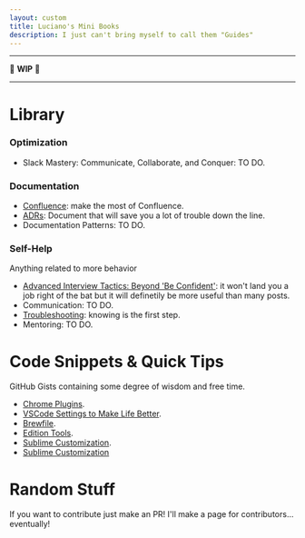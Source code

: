 ```yaml
---
layout: custom
title: Luciano's Mini Books
description: I just can't bring myself to call them "Guides"
---
```



---

📣 **WIP** 📣

---

# Library


### Optimization

- Slack Mastery: Communicate, Collaborate, and Conquer: TO DO.

### Documentation

- [Confluence](./pages/confluence): make the most of Confluence.
- [ADRs](./pages/adrs.md): Document that will save you a lot of trouble down the line.
- Documentation Patterns: TO DO.

### Self-Help

Anything related to more behavior 

- [Advanced Interview Tactics: Beyond 'Be Confident'](./pages/adv-interviews): it won't land you a job right of the bat but it will definetily be more useful than many posts.
- Communication: TO DO.
- [Troubleshooting](./pages/troubleshooting): knowing is the first step.
- Mentoring: TO DO.

# Code Snippets & Quick Tips

GitHub Gists containing some degree of wisdom and free time.

- [Chrome Plugins](https://gist.github.com/LucianoAdonis/be46fd68a6324a9777385b8982885cc3).
- [VSCode Settings to Make Life Better](https://gist.github.com/LucianoAdonis/4a711db16b8eef7a24c5e66110ba644e).
- [Brewfile](https://gist.github.com/LucianoAdonis/43a43e5b80515abb828ceb1d3dca2258).
- [Edition Tools](https://gist.github.com/LucianoAdonis/93f008e9bf92b0dbcdd5d2ee03f37535).
- [Sublime Customization](https://gist.github.com/LucianoAdonis/2fdc70716cc00e7d584494b0beafc985).
- <a href="https://gist.github.com/LucianoAdonis/2fdc70716cc00e7d584494b0beafc985" target="_blank">Sublime Customization</a>


# Random Stuff

If you want to contribute just make an PR! I'll make a page for contributors... eventually!
